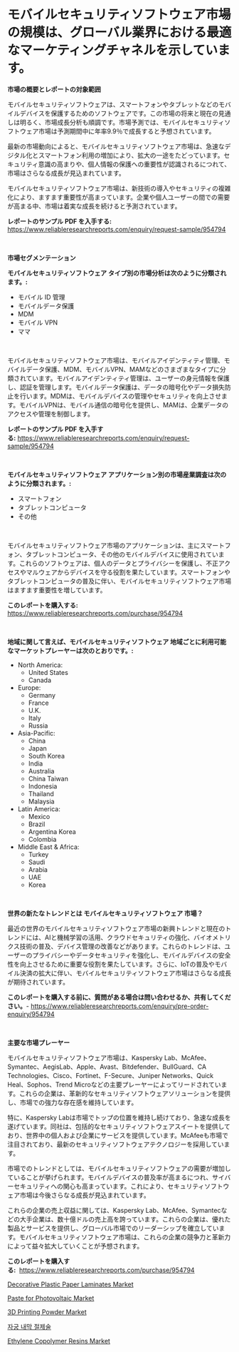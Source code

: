 <p><h1>モバイルセキュリティソフトウェア市場の規模は、グローバル業界における最適なマーケティングチャネルを示しています。</h1></p><p><strong>市場の概要とレポートの対象範囲</strong></p>
<p><p>モバイルセキュリティソフトウェアは、スマートフォンやタブレットなどのモバイルデバイスを保護するためのソフトウェアです。この市場の将来と現在の見通しは明るく、市場成長分析も順調です。市場予測では、モバイルセキュリティソフトウェア市場は予測期間中に年率9.9％で成長すると予想されています。</p><p>最新の市場動向によると、モバイルセキュリティソフトウェア市場は、急速なデジタル化とスマートフォン利用の増加により、拡大の一途をたどっています。セキュリティ意識の高まりや、個人情報の保護への重要性が認識されるにつれて、市場はさらなる成長が見込まれています。</p><p>モバイルセキュリティソフトウェア市場は、新技術の導入やセキュリティの複雑化により、ますます重要性が高まっています。企業や個人ユーザーの間での需要が高まる中、市場は着実な成長を続けると予測されています。</p></p>
<p><strong>レポートのサンプル PDF を入手する:</strong> <a href="https://www.reliableresearchreports.com/enquiry/request-sample/954794">https://www.reliableresearchreports.com/enquiry/request-sample/954794</a></p>
<p>&nbsp;</p>
<p><strong>市場セグメンテーション</strong></p>
<p><strong>モバイルセキュリティソフトウェア タイプ別の市場分析は次のように分類されます。:</strong></p>
<p><ul><li>モバイル ID 管理</li><li>モバイルデータ保護</li><li>MDM</li><li>モバイル VPN</li><li>ママ</li></ul></p>
<p>&nbsp;</p>
<p><p>モバイルセキュリティソフトウェア市場は、モバイルアイデンティティ管理、モバイルデータ保護、MDM、モバイルVPN、MAMなどのさまざまなタイプに分類されています。モバイルアイデンティティ管理は、ユーザーの身元情報を保護し、認証を管理します。モバイルデータ保護は、データの暗号化やデータ損失防止を行います。MDMは、モバイルデバイスの管理やセキュリティを向上させます。モバイルVPNは、モバイル通信の暗号化を提供し、MAMは、企業データのアクセスや管理を制御します。</p></p>
<p><strong>レポートのサンプル PDF を入手する:</strong>&nbsp;<a href="https://www.reliableresearchreports.com/enquiry/request-sample/954794">https://www.reliableresearchreports.com/enquiry/request-sample/954794</a></p>
<p>&nbsp;</p>
<p><strong> モバイルセキュリティソフトウェア アプリケーション別の市場産業調査は次のように分類されます。:</strong></p>
<p><ul><li>スマートフォン</li><li>タブレットコンピュータ</li><li>その他</li></ul></p>
<p>&nbsp;</p>
<p><p>モバイルセキュリティソフトウェア市場のアプリケーションは、主にスマートフォン、タブレットコンピュータ、その他のモバイルデバイスに使用されています。これらのソフトウェアは、個人のデータとプライバシーを保護し、不正アクセスやマルウェアからデバイスを守る役割を果たしています。スマートフォンやタブレットコンピュータの普及に伴い、モバイルセキュリティソフトウェア市場はますます重要性を増しています。</p></p>
<p><strong>このレポートを購入する:</strong>&nbsp; <a href="https://www.reliableresearchreports.com/purchase/954794">https://www.reliableresearchreports.com/purchase/954794</a></p>
<p>&nbsp;</p>
<p><strong>地域に関して言えば、モバイルセキュリティソフトウェア 地域ごとに利用可能なマーケットプレーヤーは次のとおりです。:</strong></p>
<p><ul>
    <li>
        North America:
        <ul>
            <li>United States</li>
            <li>Canada</li>
        </ul>
    </li>
    <li>
        Europe:
        <ul>
            <li>Germany</li>
            <li>France</li>
            <li>U.K.</li>
            <li>Italy</li>
            <li>Russia</li>
        </ul>
    </li>
    <li>
        Asia-Pacific:
        <ul>
            <li>China</li>
            <li>Japan</li>
            <li>South Korea</li>
            <li>India</li>
            <li>Australia</li>
            <li>China Taiwan</li>
            <li>Indonesia</li>
            <li>Thailand</li>
            <li>Malaysia</li>
        </ul>
    </li>
    <li>
        Latin America:
        <ul>
            <li>Mexico</li>
            <li>Brazil</li>
            <li>Argentina Korea</li>
            <li>Colombia</li>
        </ul>
    </li>
    <li>
        Middle East & Africa:
        <ul>
            <li>Turkey</li>
            <li>Saudi</li>
            <li>Arabia</li>
            <li>UAE</li>
            <li>Korea</li>
        </ul>
    </li>
    </ul></p>
<p>&nbsp;</p>
<p><strong>世界の新たなトレンドとは モバイルセキュリティソフトウェア 市場？</strong></p>
<p><p>最近の世界のモバイルセキュリティソフトウェア市場の新興トレンドと現在のトレンドには、AIと機械学習の活用、クラウドセキュリティの強化、バイオメトリクス技術の普及、デバイス管理の改善などがあります。これらのトレンドは、ユーザーのプライバシーやデータセキュリティを強化し、モバイルデバイスの安全性を向上させるために重要な役割を果たしています。さらに、IoTの普及やモバイル決済の拡大に伴い、モバイルセキュリティソフトウェア市場はさらなる成長が期待されています。</p></p>
<p><strong>このレポートを購入する前に、質問がある場合は問い合わせるか、共有してください。</strong>- <a href="https://www.reliableresearchreports.com/enquiry/pre-order-enquiry/954794">https://www.reliableresearchreports.com/enquiry/pre-order-enquiry/954794</a></p>
<p>&nbsp;</p>
<p><strong>主要な市場プレーヤー</strong></p>
<p><p>モバイルセキュリティソフトウェア市場は、Kaspersky Lab、McAfee、Symantec、AegisLab、Apple、Avast、Bitdefender、BullGuard、CA Technologies、Cisco、Fortinet、F-Secure、Juniper Networks、Quick Heal、Sophos、Trend Microなどの主要プレーヤーによってリードされています。これらの企業は、革新的なセキュリティソフトウェアソリューションを提供し、市場での強力な存在感を維持しています。</p><p>特に、Kaspersky Labは市場でトップの位置を維持し続けており、急速な成長を遂げています。同社は、包括的なセキュリティソフトウェアスイートを提供しており、世界中の個人および企業にサービスを提供しています。McAfeeも市場で注目されており、最新のセキュリティソフトウェアテクノロジーを採用しています。</p><p>市場でのトレンドとしては、モバイルセキュリティソフトウェアの需要が増加していることが挙げられます。モバイルデバイスの普及率が高まるにつれ、サイバーセキュリティへの関心も高まっています。これにより、セキュリティソフトウェア市場は今後さらなる成長が見込まれています。</p><p>これらの企業の売上収益に関しては、Kaspersky Lab、McAfee、Symantecなどの大手企業は、数十億ドルの売上高を誇っています。これらの企業は、優れた製品とサービスを提供し、グローバル市場でのリーダーシップを確立しています。モバイルセキュリティソフトウェア市場は、これらの企業の競争力と革新力によって益々拡大していくことが予想されます。</p></p>
<p><strong>このレポートを購入する:</strong>&nbsp;&nbsp;<a href="https://www.reliableresearchreports.com/purchase/954794">https://www.reliableresearchreports.com/purchase/954794</a></p>
<p><p><a href="https://woozy-pyroraptor-a1f.notion.site/Decorative-Plastic-Paper-Laminates-Market-Research-Report-Provides-Critical-Insights-that-can-help-S-08b59f9b2e0d45a699210546e7704703">Decorative Plastic Paper Laminates Market</a></p><p><a href="https://issuu.com/reportprime-2/docs/paste-for-photovoltaic-market-size-2030.pptx">Paste for Photovoltaic Market</a></p><p><a href="https://view.publitas.com/reportprime-1/3d-printing-powder-market-research-report-unlocks-analysis-on-the-market-financial-status-market-size-and-market-revenue-upto-2031/">3D Printing Powder Market</a></p><p><a href="https://github.com/vs019sa3m8x/Market-Research-Report-List-1/blob/main/6979837185285.md">자궁 내막 절제술</a></p><p><a href="https://issuu.com/reportprime-2/docs/ethylene-copolymer-resins-market-size-2030.pptx">Ethylene Copolymer Resins Market</a></p></p>